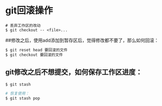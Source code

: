 # git回滚操作

```
# 丢弃工作区的改动
$ git checkout -- <file>... 
```

##修改之后，使用add添加到暂存区后，觉得修改都不要了，那么如何回滚：

```bash
$ git reset head 要回滚的文件
$ git checkout 要回滚的文件
```

## git修改之后不想提交，如何保存工作区进度：

```bash
$ git stash

# 恢复使用：
$ git stash pop
```


